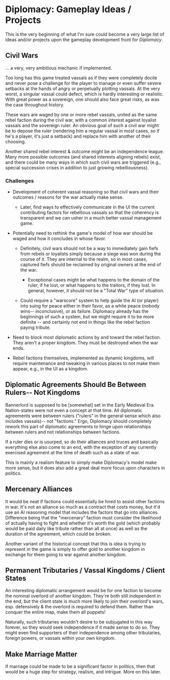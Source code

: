 # Diplomacy: Gameplay Ideas / Projects

This is the very beginning of what I'm sure could become a very large list of ideas and/or projects upon the gameplay development front for _Diplomacy_.

## Civil Wars

... a very, very ambitious mechanic if implemented.

Too long has this game treated vassals as if they were completely docile and never pose a challenge for the player to manage or even suffer severe setbacks at the hands of angry or perpetually plotting vassals. At the very worst, a singular vassal could defect, which is hardly interesting or realistic. With great power as a sovereign, one should also face great risks, as was the case throughout history.

These wars are waged by one or more rebel vassals, united as the same rebel faction during the civil war, with a common interest against loyalist vassals and the sovereign ruler. An obvious goal of such a civil war might be to depose the ruler (rendering him a regular vassal in most cases, so if he's a player, it's just a setback) and replace him with another of their choosing.

Another shared rebel interest & outcome might be an independence league. Many more possible outcomes (and shared interests aligning rebels) exist, and there could be many ways in which such civil wars are triggered (e.g., special succession crises in addition to just growing rebelliousness).

### Challenges

- Development of coherent vassal reasoning so that civil wars and their outcomes / reasons for the war actually make sense.

  + Later, find ways to effectively communicate in the UI the current contributing factors for rebellious vassals so that the coherency is transparent and we can usher in a much better vassal management game.

- Potentially need to rethink the game's model of how war should be waged and how it concludes in whose favor.

  + Definitely, civil wars should not be a way to immediately gain fiefs from rebels or loyalists simply because a siege was won during the course of it. They are internal to the realm, so in most cases, captured fiefs should be reclaimed by original owners at the end of the war.

    - Exceptional cases might be what happens to the domain of the ruler, if he lost, or what happens to the traitors, if they lost. In general, however, it should not be a "Total War" type of situation.

  + Could require a "warscore" system to help guide the AI (or player) into suing for peace either in their favor, as a white peace (nobody wins-- inconclusive), or as failure. Diplomacy already has the beginnings of such a system, but we might require it to be more definite -- and certainly not end in things like the rebel faction paying tribute.

- Need to block most diplomatic actions by and toward the rebel faction. They aren't a proper kingdom. They must be destroyed when the war ends.

- Rebel factions themselves, implemented as dynamic kingdoms, will require maintenance and tweaking in various places to not make them appear, e.g., in the UI as a kingdom.

## Diplomatic Agreements Should Be Between Rulers-- Not Kingdoms

Bannerlord is supposed to be [somewhat] set in the Early Medieval Era. Nation-states were not even a concept at that time. All diplomatic agreements were between rulers ("rulers" in the general sense which also includes vassals)-- not "factions." Ergo, Diplomacy should completely rework this part of diplomatic agreements to hinge upon relationships between rulers and not relationships between factions.

If a ruler dies or is usurped, so do their alliances and truces and basically everything else also come to an end, with the exception of any currently exercised agreement at the time of death such as a state of war.

This is mainly a realism feature to simply make Diplomacy's model make more sense, but it does also add a great deal more focus upon characters in politics.

## Mercenary Alliances

It would be neat if factions could essentially be hired to assist other factions in war. It's not an alliance so much as a contract that costs money, but it'd use an AI reasoning model that includes the factors that go into alliances. Difference being that the "mercenary" faction must consider the likelihood of actually having to fight and whether it's worth the gold (which probably would be paid daily like tribute rather than all at once) as well as the duration of the agreement, which could be broken.

Another variant of the historical concept that this is idea is trying to represent in the game is simply to offer gold to another kingdom in exchange for them going to war against another kingdom.

## Permanent Tributaries / Vassal Kingdoms / Client States

An interesting diplomatic arrangement would be for one faction to become the nominal overlord of another kingdom. They're both still independent in the end, but the client state is much more likely to join their overlord's wars, esp. defensively & the overlord is required to defend them. Rather than conquer the entire map, make them all puppets!

Naturally, such tributaries wouldn't desire to be subjugated in this way forever, so they would seek independence if it made sense to do so. They might even find supporters of their independence among other tributaries, foreign powers, or vassals within your own kingdom.

## Make Marriage Matter

If marriage could be made to be a significant factor in politics, then that would be a huge step for strategy, realism, and intrigue. More on this later.

